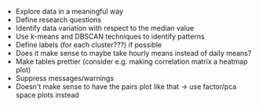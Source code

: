 - Explore data in a meaningful way
- Define research questions
- Identify data variation with respect to the median value
- Use k-means and DBSCAN techniques to identify patterns
- Define labels (for each cluster???) if possible
- Does it make sense to maybe take hourly means instead of daily means?
- Make tables prettier (consider e.g. making correlation matrix a heatmap plot)
- Suppress messages/warnings
- Doesn't make sense to have the pairs plot like that -> use factor/pca space plots instead